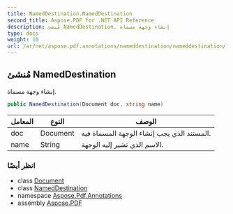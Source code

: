 ```yaml
---
title: NamedDestination.NamedDestination
second_title: Aspose.PDF for .NET API Reference
description: مُنشئ NamedDestination. إنشاء وجهة مسماة
type: docs
weight: 10
url: /ar/net/aspose.pdf.annotations/nameddestination/nameddestination/
---
```

## مُنشئ NamedDestination

إنشاء وجهة مسماة.

```csharp
public NamedDestination(Document doc, string name)
```

| المعامل | النوع | الوصف |
| --- | --- | --- |
| doc | Document | المستند الذي يجب إنشاء الوجهة المسماة فيه. |
| name | String | الاسم الذي تشير إليه الوجهة. |

### انظر أيضًا

* class [Document](../../../aspose.pdf/document/)
* class [NamedDestination](../)
* namespace [Aspose.Pdf.Annotations](../../../aspose.pdf.annotations/)
* assembly [Aspose.PDF](../../../)